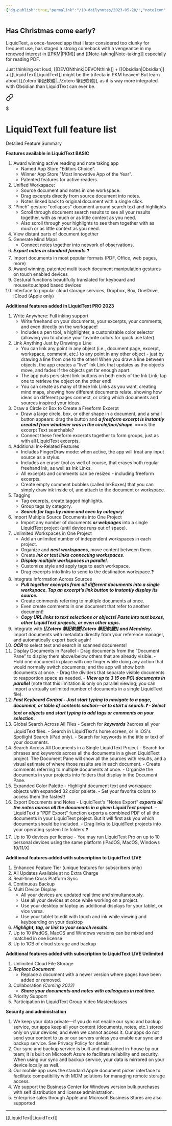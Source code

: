 ```yaml
---
{"dg-publish":true,"permalink":"/10-dailynotes/2023-05-20/","noteIcon":"2","created":"","updated":""}
---
```


## Has Christmas come early?

LiquidText, a once-favored app that I later considered too clunky for frequent use, has staged a strong comeback with a vengeance in my renewed interest in [[PKM\|PKM]] and [[Note-taking\|Note-taking]] especially for reading PDF.

Just thinking out loud, [[DEVONthink\|DEVONthink]] + [[Obsidian\|Obsidian]] + [[LiquidText\|LiquidText]] might be the trifecta in PKM heaven! But learn about [[Zotero 筆記軟體\|../Zotero 筆記軟體]], as it is way more integrated with Obsidian than LiquidText can ever be.


<div class="transclusion internal-embed is-loaded"><a class="markdown-embed-link" href="/liquid-text-full-feature-list/" aria-label="Open link"><svg xmlns="http://www.w3.org/2000/svg" width="24" height="24" viewBox="0 0 24 24" fill="none" stroke="currentColor" stroke-width="2" stroke-linecap="round" stroke-linejoin="round" class="svg-icon lucide-link"><path d="M10 13a5 5 0 0 0 7.54.54l3-3a5 5 0 0 0-7.07-7.07l-1.72 1.71"></path><path d="M14 11a5 5 0 0 0-7.54-.54l-3 3a5 5 0 0 0 7.07 7.07l1.71-1.71"></path></svg></a><div class="markdown-embed">

$<div class="markdown-embed-title">

# LiquidText full feature list

</div>



Detailed Feature Summary

**Features available in LiquidText BASIC**

1.  Award winning active reading and note taking app
    -   Named App Store "Editors Choice".
    -   Winner App Store "Most Innovative App of the Year".
    -   Patented features for active readers.
2.  Unified Workspace:
    -   Source document and notes in one workspace.
    -   Drag excerpts directly from source document into notes.
    -   Notes linked back to original document with a single click.
3.  "Pinch" gesture "collapses" document around search text and highlights
    -   Scroll through document search results to see all your results together, with as much or as little context as you need.
    -   Also scroll through your highlights to see them together with as much or as little context as you need.
4.  View distant parts of document together
5.  Generate Mind Maps
    -   Connect notes together into network of observations.
6.  ***Export notes in standard formats*** ❓
7.  Import documents in most popular formats (PDF, Office, web pages, more)
8.  Award winning, patented multi touch document manipulation gestures on touch enabled devices
9.  Gestural functions beautifully translated for keyboard and mouse/touchpad based devices
10.  Interface to popular cloud storage services, Dropbox, Box, OneDrive, iCloud (Apple only)

**Additional features added in LiquidText PRO 2023**

1.  Write Anywhere: Full inking support
    -   Write freehand on your documents, your excerpts, your comments, and even directly on the workspace!
    -   Includes a pen tool, a highlighter, a customizable color selector (allowing you to choose your favorite colors for quick use later).
2.  Link Anything Just by Drawing a Line
    -   You can link any point in any object (i.e., document page, excerpt, workspace, comment, etc.) to any point in any other object - just by drawing a line from one to the other! When you draw a line between objects, the app creates a "live" Ink Link that updates as the objects move, and fades if the objects get far enough apart.
    -   The app puts persistent link-buttons on both ends of the Ink Link; tap one to retrieve the object on the other end!
    -   You can create as many of these Ink Links as you want, creating mind maps, showing how different documents relate, showing how ideas on different pages connect, or citing which documents and sources inspired your ideas.
3.  Draw a Circle or Box to Create a Freeform Excerpt
    -   Draw a large circle, box, or other shape in a document, and a small button appears: drag the button and ***a freeform excerpt is instantly created from whatever was in the circle/box/shape***. ===is the excerpt Text searchable?
    -   Connect these freeform excerpts together to form groups, just as with all LiquidText excerpts.
4.  Additional Ink-Related Features
    -   Includes FingerDraw mode: when active, the app will treat any input source as a stylus.
    -   Includes an eraser tool as well of course, that erases both regular freehand ink, as well as Ink Links.
    -   All excerpts and comments can be resized - including freeform excerpts.
    -   Create empty comment bubbles (called InkBoxes) that you can simply draw ink inside of, and attach to the document or workspace.
5.  Tagging
    -   Tag excerpts, create tagged highlights.
    -   Group tags by category.
    -   ***Search for tags by name and even by category***!
6.  Import Multiple Source Documents into One Project
    -   Import any number of documents ***or webpages*** into a single LiquidText project (until device runs out of space).
7.  Unlimited Workspaces in One Project
    -   Add an unlimited number of independent workspaces in each project.
    -   Organize and ***nest workspaces***, move content between them.
    -   Create ***ink or text links connecting workspaces***.
    -   ***Display multiple workspaces in parallel***.
    -   Customize style and apply tags to each workspace.
    -   Drag excerpts into links to send to the destination workspace.❓
8.  Integrate Information Across Sources
    -   ***Pull together excerpts from all different documents into a single workspace. Tap an excerpt’s link button to instantly display its source.***
    -   Create comments referring to multiple documents at once.
    -   Even create comments in one document that refer to another document!
    -   ***Copy URL links to text selections or objects! Paste into text boxes, other LiquidText projects, or even other apps.***
9.  Integrate with ***[[Zotero 筆記軟體\|Zotero 筆記軟體]] and Mendeley***. Import documents with metadata directly from your reference manager, and automatically export back again!
10.  ***OCR*** to select text and search in scanned documents!
11.  Display Documents in Parallel
    -   Drag documents from the “Document Pane” to display them above/below others that are already visible.
    -   Hold one document in place with one finger while doing any action that would normally switch documents; and the app will show both documents at once.
    -   Drag the dividers that separate visible documents to reapportion space as needed.
    -   ***View up to 3 (5 on PC) documents in parallel*** (note that this limitation is only on parallel viewing; you can import a virtually unlimited number of documents in a single LiquidText file).
12.  ***Fast Keyboard Control
    -   ***Just start typing to navigate to a page, document, or table of contents section--or to start a search.***❓
    -   Select text or objects and start typing to add tags or comments on your selection.***
13.  Global Search Across All Files
    -   Search for ***keywords*** ❓across all your LiquidText files.
    -   Search in LiquidText's home screen, or in iOS's Spotlight Search (iPad only).
    -   Search for keywords in the title or text of your documents.
14.  Search Across All Documents in a Single LiquidText Project
    -   Search for phrases and keywords across all the documents in a given LiquidText project. The Document Pane will show all the sources with results, and a visual estimate of where those results are in each document.
    -   Create comments referring to multiple documents at once.
    -   Organize the documents in your projects into folders that display in the Document Pane.
15.  Expanded Color Palette
    -   Highlight document text and workspace objects with expanded 32 color palette.
    -   Set your favorite colors to access them the fastest!
16.  Export Documents and Notes
    -   LiquidText's "Notes Export" ***exports all the notes across all the documents in a given LiquidText project.***
    -   LiquidText's "PDF Export" function exports a combined PDF of all the documents in your LiquidText project. But it will first ask you which documents should be included.
    -   Drag links to LiquidText projects into your operating system file folders.❓
17.  Up to 10 devices per license
    -   You may run LiquidText Pro on up to 10 personal devices using the same platform (iPadOS, MacOS, Windows 10/11/X)

**Additional features added with subscription to LiquidText LIVE**

1.  Enhanced Feature Tier (unique features for subscribers only)
2.  All Updates Available at no Extra Charge
3.  Real-time Cross Platform Sync
4.  Continuous Backup
5.  Multi Device Display: 
    -   All your devices are updated real time and simultaneously.
    -   Use all your devices at once while working on a project.
    -   Use your desktop or laptop as additional displays for your tablet, or vice versa.
    -   Use your tablet to edit with touch and ink while viewing and keyboarding on your desktop
6.  ***Highlight, tag, or link to your search results.***
7.  Up to 10 iPadOS, MacOS and Windows versions can be mixed and matched in one license
8.  Up to 1GB of cloud storage and backup

**Additional features added with subscription to LiquidText LIVE Unlimited**

1.  Unlimited Cloud File Storage
2.  ***Replace Document***
    -   Replace a document with a newer version where pages have been added or removed.
3.  Collaboration _(Coming 2022)_
    -   ***Share your documents and notes with colleagues in real time***.
4.  Priority Support
5.  Participation in LiquidText Group Video Masterclasses

**Security and administration**

1.  We keep your data private—if you do not enable our sync and backup service, our apps keep all your content (documents, notes, etc.) stored only on your devices, and even we cannot access it. Our apps do not send your content to us or our servers unless you enable our sync and backup service. See Privacy Policy for details.
2.  Our sync and backup service is built and maintained in-house by our team; it is built on Microsoft Azure to facilitate reliability and security. When using our sync and backup service, your data is mirrored on your device locally as well.
3.  Our mobile app uses the standard Apple document picker interface to facilitate compatibility with MDM solutions for managing remote storage access.
4.  We support the Business Center for Windows version bulk purchases with self distribution and license administration.
5.  Enterprise sales through Apple and Microsoft Business Stores are also supported

---
[[LiquidText\|LiquidText]]

</div></div>
